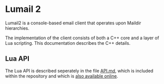 # Lumail 2

Lumail2 is a console-based email client that operates upon Maildir
hierarchies.

The implementation of the client consists of both a C++ core and a
layer of Lua scripting. This documentation describes the C++ details.

## Lua API

The Lua API is described seperately in the file [API.md](API.md), which is
included within the repository and which is
[also available online](https://luamil.org/api/).

